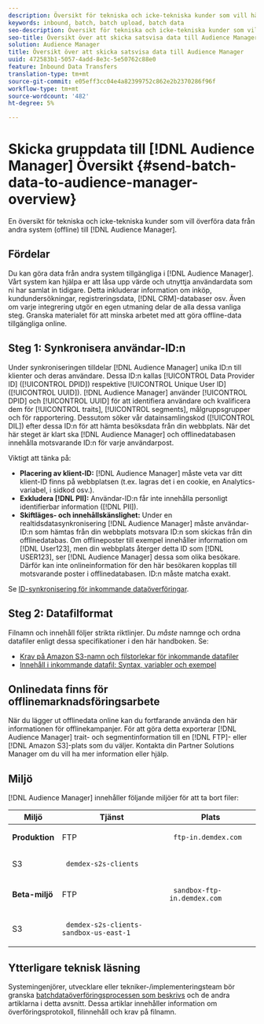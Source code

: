 ```yaml
---
description: Översikt för tekniska och icke-tekniska kunder som vill hämta data från andra system (offline) till Audience Manager.
keywords: inbound, batch, batch upload, batch data
seo-description: Översikt för tekniska och icke-tekniska kunder som vill hämta data från andra system (offline) till Audience Manager. Om du vill göra det använder du alternativet för batchöverföring i Audience Manager.
seo-title: Översikt över att skicka satsvisa data till Audience Manager
solution: Audience Manager
title: Översikt över att skicka satsvisa data till Audience Manager
uuid: 472583b1-5057-4add-8e3c-5e50762c88e0
feature: Inbound Data Transfers
translation-type: tm+mt
source-git-commit: e05eff3cc04e4a82399752c862e2b2370286f96f
workflow-type: tm+mt
source-wordcount: '482'
ht-degree: 5%

---
```



# Skicka gruppdata till [!DNL Audience Manager] Översikt {#send-batch-data-to-audience-manager-overview}

En översikt för tekniska och icke-tekniska kunder som vill överföra data från andra system (offline) till [!DNL Audience Manager].

## Fördelar

Du kan göra data från andra system tillgängliga i [!DNL Audience Manager]. Vårt system kan hjälpa er att låsa upp värde och utnyttja användardata som ni har samlat in tidigare. Detta inkluderar information om inköp, kundundersökningar, registreringsdata, [!DNL CRM]-databaser osv. Även om varje integrering utgör en egen utmaning delar de alla dessa vanliga steg. Granska materialet för att minska arbetet med att göra offline-data tillgängliga online.

## Steg 1: Synkronisera användar-ID:n

Under synkroniseringen tilldelar [!DNL Audience Manager] unika ID:n till klienter och deras användare. Dessa ID:n kallas [!UICONTROL Data Provider ID] ([!UICONTROL DPID]) respektive [!UICONTROL Unique User ID] ([!UICONTROL UUID]). [!DNL Audience Manager] använder  [!UICONTROL DPID] och  [!UICONTROL UUID] för att identifiera användare och kvalificera dem för  [!UICONTROL traits],  [!UICONTROL segments], målgruppsgrupper och för rapportering. Dessutom söker vår datainsamlingskod ([!UICONTROL DIL]) efter dessa ID:n för att hämta besöksdata från din webbplats. När det här steget är klart ska [!DNL Audience Manager] och offlinedatabasen innehålla motsvarande ID:n för varje användarpost.

Viktigt att tänka på:

* **Placering av klient-ID:** [!DNL Audience Manager] måste veta var ditt klient-ID finns på webbplatsen (t.ex. lagras det i en cookie, en Analytics-variabel, i sidkod osv.).
* **Exkludera  [!DNL PII]:** Användar-ID:n får inte innehålla personligt identifierbar information ([!DNL PII]).
* **Skiftläges- och innehållskänslighet:** Under en realtidsdatasynkronisering  [!DNL Audience Manager] måste användar-ID:n som hämtas från din webbplats motsvara ID:n som skickas från din offlinedatabas. Om offlineposter till exempel innehåller information om [!DNL User123], men din webbplats återger detta ID som [!DNL USER123], ser [!DNL Audience Manager] dessa som olika besökare. Därför kan inte onlineinformation för den här besökaren kopplas till motsvarande poster i offlinedatabasen. ID:n måste matcha exakt.

Se [ID-synkronisering för inkommande dataöverföringar](../../../integration/sending-audience-data/batch-data-transfer-explained/id-sync-http.md).

## Steg 2: Datafilformat

Filnamn och innehåll följer strikta riktlinjer. Du *måste* namnge och ordna datafiler enligt dessa specifikationer i den här handboken. Se:

* [Krav på Amazon S3-namn och filstorlekar för inkommande datafiler](../../../integration/sending-audience-data/batch-data-transfer-explained/inbound-s3-filenames.md)
* [Innehåll i inkommande datafil: Syntax, variabler och exempel](../../../integration/sending-audience-data/batch-data-transfer-explained/inbound-file-contents.md)

## Onlinedata finns för offlinemarknadsföringsarbete

När du lägger ut offlinedata online kan du fortfarande använda den här informationen för offlinekampanjer. För att göra detta exporterar [!DNL Audience Manager] trait- och segmentinformation till en [!DNL FTP]- eller [!DNL Amazon S3]-plats som du väljer. Kontakta din Partner Solutions Manager om du vill ha mer information eller hjälp.

## Miljö

[!DNL Audience Manager] innehåller följande miljöer för att ta bort filer:

<table id="table_A61AA64578944B23B5A7355F2A76E882"> 
 <thead> 
  <tr> 
   <th colname="col1" class="entry"> Miljö </th> 
   <th colname="col02" class="entry"> Tjänst </th> 
   <th colname="col2" class="entry"> Plats </th> 
  </tr> 
 </thead>
 <tbody> 
  <tr> 
   <td colname="col1" morerows="1"> <b>Produktion</b> </td> 
   <td colname="col02"> FTP </td> 
   <td colname="col2"> <p> <code> ftp-in.demdex.com</code> </p> </td> 
  </tr> 
  <tr> 
   <td colname="col02"> S3 </td> 
   <td colname="col2"> <p> <code> demdex-s2s-clients</code> </p> </td> 
  </tr> 
  <tr> 
   <td colname="col1" morerows="1"> <b>Beta-miljö</b> </td> 
   <td colname="col02"> FTP </td> 
   <td colname="col2"> <p><code> sandbox-ftp-in.demdex.com</code> </p> </td> 
  </tr> 
  <tr> 
   <td colname="col02"> S3 </td> 
   <td colname="col2"> <p> <code> demdex-s2s-clients-sandbox-us-east-1</code> </p> </td> 
  </tr> 
 </tbody> 
</table>

## Ytterligare teknisk läsning

Systemingenjörer, utvecklare eller tekniker-/implementeringsteam bör granska [batchdataöverföringsprocessen som beskrivs](../../../integration/sending-audience-data/batch-data-transfer-explained/batch-data-transfer-explained.md) och de andra artiklarna i detta avsnitt. Dessa artiklar innehåller information om överföringsprotokoll, filinnehåll och krav på filnamn.
